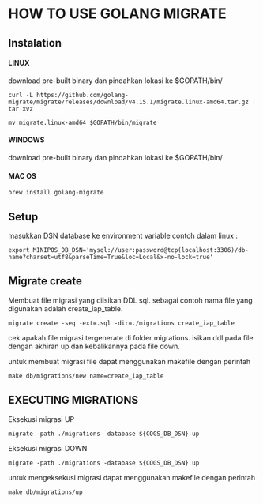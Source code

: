 # HOW TO USE GOLANG MIGRATE

## Instalation
#### LINUX
download pre-built binary dan pindahkan lokasi ke $GOPATH/bin/
```shell
curl -L https://github.com/golang-migrate/migrate/releases/download/v4.15.1/migrate.linux-amd64.tar.gz | tar xvz

mv migrate.linux-amd64 $GOPATH/bin/migrate
```  

#### WINDOWS
download pre-built binary dan pindahkan lokasi ke $GOPATH/bin/

#### MAC OS
```shell
brew install golang-migrate
```  

## Setup
masukkan DSN database ke environment variable
contoh dalam linux :
```shell
export MINIPOS_DB_DSN='mysql://user:password@tcp(localhost:3306)/db-name?charset=utf8&parseTime=True&loc=Local&x-no-lock=true'
```  

## Migrate create
Membuat file migrasi yang diisikan DDL sql. sebagai contoh nama file yang digunakan adalah create_iap_table.  
```shell
migrate create -seq -ext=.sql -dir=./migrations create_iap_table
```  
cek apakah file migrasi tergenerate di folder migrations. isikan ddl pada file dengan akhiran up dan kebalikannya pada file down.

untuk membuat migrasi file dapat menggunakan makefile dengan perintah
```shell
make db/migrations/new name=create_iap_table
``` 

## EXECUTING MIGRATIONS
Eksekusi migrasi UP  
```shell
migrate -path ./migrations -database ${COGS_DB_DSN} up
```

Eksekusi migrasi DOWN
```shell
migrate -path ./migrations -database ${COGS_DB_DSN} up
```

untuk mengeksekusi migrasi dapat menggunakan makefile dengan perintah
```shell
make db/migrations/up
``` 